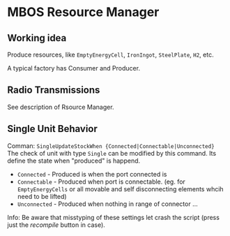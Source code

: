 # MBOS Resource Manager

## Working idea
Produce resources, like `EmptyEnergyCell`, `IronIngot`, `SteelPlate`, `H2`, etc.

A typical factory has Consumer and Producer.

## Radio Transmissions
See description of Rsource Manager.

## Single Unit Behavior
Comman: `SingleUpdateStockWhen {Connected|Connectable|Unconnected}`
The check of unit with type `Single` can be modified by this command. Its define the state when "produced" is happend.     
* `Connected` - Produced is when the port connected is
* `Connectable` - Produced when port is connectable. (eg. for `EmptyEnergyCells` or all movable and self disconnecting elements whcih need to be lifted)
* `Unconnected` - Produced when nothing in range of connector ... 

Info: Be aware that misstyping of these settings let crash the script (press just the _recompile_ button in case).